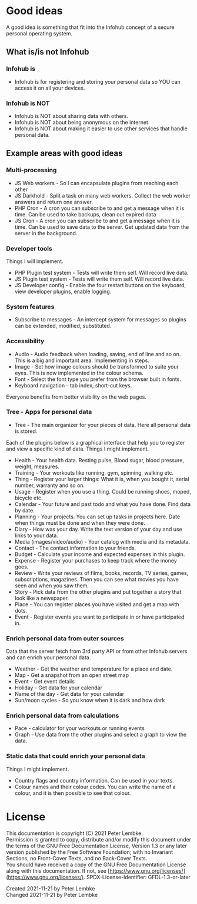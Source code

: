 # Good ideas
A good idea is something that fit into the Infohub concept of a secure personal operating system.

## What is/is not Infohub

### Infohub is
* Infohub is for registering and storing your personal data so YOU can access it on all your devices.

### Infohub is NOT
* Infohub is NOT about sharing data with others. 
* Infohub is NOT about being anonymous on the internet.
* Infohub is NOT about making it easier to use other services that handle personal data.

## Example areas with good ideas

### Multi-processing
* JS Web workers - So I can encapsulate plugins from reaching each other
* JS Darkhold - Split a task on many web workers. Collect the web worker answers and return one answer.
* PHP Cron - A cron you can subscribe to and get a message when it is time. Can be used to take backups, clean out expired data
* JS Cron - A cron you can subscribe to and get a message when it is time. Can be used to save data to the server. Get updated data from the server in the background.

### Developer tools
Things I will implement.
* PHP Plugin test system - Tests will write them self. Will record live data.
* JS Plugin test system - Tests will write them self. Will record live data.
* JS Developer config - Enable the four restart buttons on the keyboard, view developer plugins, enable logging.

### System features
* Subscribe to messages - An intercept system for messages so plugins can be extended, modified, substituted.

### Accessibility
* Audio - Audio feedback when loading, saving, end of line and so on. This is a big and important area. Implementing in steps.
* Image - Set how image colours should be transformed to suite your eyes.
  This is now implemented in the colour schema.
* Font - Select the font type you prefer from the browser built in fonts.
* Keyboard navigation - tab index, short-cut keys.

Everyone benefits from better visibility on the web pages.

### Tree - Apps for personal data
* Tree - The main organizer for your pieces of data. Here all personal data is stored.

Each of the plugins below is a graphical interface that help you to register and view a specific kind of data.
Things I might implement.
* Health - Your health data. Resting pulse, Blood sugar, blood pressure, weight, measures.
* Training - Your workouts like running, gym, spinning, walking etc.
* Thing - Register your larger things: What it is, when you bought it, serial number, warranty and so on.
* Usage - Register when you use a thing. Could be running shoes, moped, bicycle etc.
* Calendar - Your future and past todo and what you have done. Find data by date.
* Planning - Your projects. You can set up tasks in projects here. Date when things must be done and when they were done.
* Diary - How was your day. Write the text version of your day and use links to your data.
* Media (images/video/audio) - Your catalog with media and its metadata.
* Contact - The contact information to your friends.
* Budget - Calculate your income and expected expenses in this plugin.
* Expense - Register your purchases to keep track where the money goes.
* Review - Write your reviews of films, books, records, TV series, games, subscriptions, magazines.
  Then you can see what movies you have seen and when you saw them.
* Story - Pick data from the other plugins and put together a story that look like a newspaper.
* Place - You can register places you have visited and get a map with dots.
* Event - Register events you want to participate in or have participated in.

### Enrich personal data from outer sources
Data that the server fetch from 3rd party API or from other Infohub servers and can enrich your personal data.
* Weather - Get the weather and temperature for a place and date.
* Map - Get a snapshot from an open street map
* Event - Get event details
* Holiday - Get data for your calendar
* Name of the day - Get data for your calendar
* Sun/moon cycles - So you know when it is dark and how dark

### Enrich personal data from calculations
* Pace - calculator for your workouts or running events
* Graph - Use data from the other plugins and select a graph to view the data.

### Static data that could enrich your personal data
Things I might implement.
* Country flags and country information.
  Can be used in your texts.
* Colour names and their colour codes.
  You can write the name of a colour, and it is then possible to see that colour.

# License
This documentation is copyright (C) 2021 Peter Lembke.  
Permission is granted to copy, distribute and/or modify this document under the terms of the GNU Free Documentation License, Version 1.3 or any later version published by the Free Software Foundation; with no Invariant Sections, no Front-Cover Texts, and no Back-Cover Texts.  
You should have received a copy of the GNU Free Documentation License along with this documentation. If not, see [https://www.gnu.org/licenses/](https://www.gnu.org/licenses/).  SPDX-License-Identifier: GFDL-1.3-or-later

Created 2021-11-21 by Peter Lembke  
Changed 2021-11-21 by Peter Lembke  
